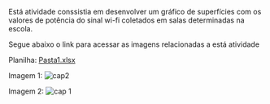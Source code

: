 Está atividade conssistia em desenvolver um gráfico de superfícies com os valores de potência do sinal wi-fi coletados em salas determinadas na escola.

Segue abaixo o link para acessar as imagens relacionadas a está atividade

Planilha:
[Pasta1.xlsx](https://github.com/pedrootaviosesi/Portfolio/files/10154344/Pasta1.xlsx)

Imagem 1:
![cap2](https://user-images.githubusercontent.com/102532081/205644120-7bfb3d9a-d552-4d25-b4e7-635825becae4.PNG)

Imagem 2:
![cap 1](https://user-images.githubusercontent.com/102532081/205644188-2b7096c2-3b98-4fd1-a2af-e493f1a32465.PNG)
